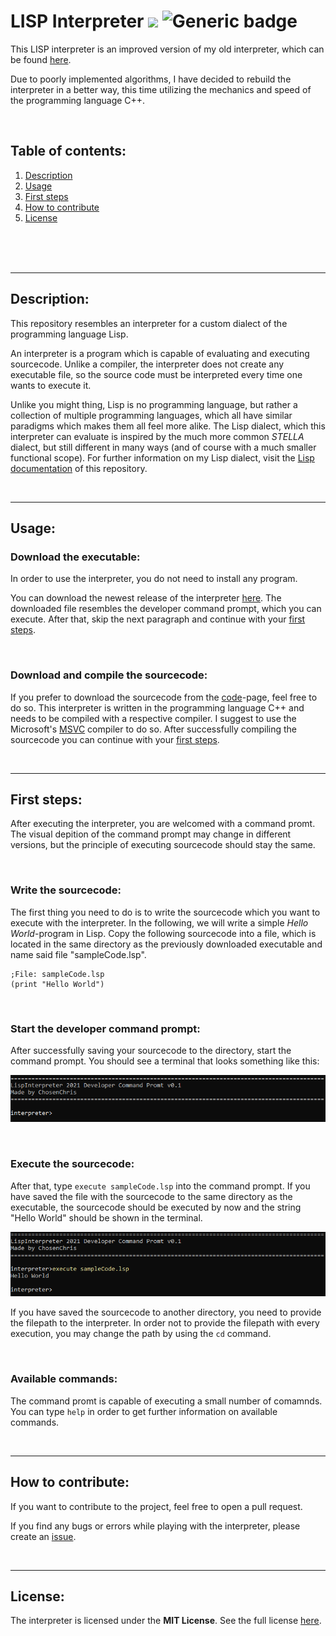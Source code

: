 # LISP Interpreter ![](https://img.shields.io/github/languages/code-size/ChosenChris/LISP-Interpreter) ![Generic badge](https://img.shields.io/badge/License-MIT-green.svg)
This LISP interpreter is an improved version of my old interpreter, which can be found [here](https://github.com/ChosenChris/LispInterpreter).

Due to poorly implemented algorithms, I have decided to rebuild the interpreter in a better way, this time utilizing the mechanics and speed of the programming language C++.

<br/>

## Table of contents:
1. [Description](#description)
2. [Usage](#usage)
3. [First steps](#first-steps)
4. [How to contribute](#contribution)
5. [License](#license)

<br/>
<br/>
<br/>

***

## Description: <a name="description"></a>
This repository resembles an interpreter for a custom dialect of the programming language Lisp.

An interpreter is a program which is capable of evaluating and executing sourcecode. Unlike a compiler, the interpreter does not create any executable file, so the source code must be interpreted every time one wants to execute it.

Unlike you might thing, Lisp is no programming language, but rather a collection of multiple programming languages, which all have similar paradigms which makes them all feel more alike. The Lisp dialect, which this interpreter can evaluate is inspired by the much more common _STELLA_ dialect, but still different in many ways (and of course with a much smaller functional scope). For further information on my Lisp dialect, visit the [Lisp documentation](https://github.com/ChosenChris/LISP-Interpreter/tree/main/Lisp%20Documentation) of this repository.

<br/>

***

## Usage: <a name="usage"></a>

### Download the executable:
In order to use the interpreter, you do not need to install any program.

You can download the newest release of the interpreter [here](https://github.com/ChosenChris/LISP-Interpreter/releases). The downloaded file resembles the developer command prompt, which you can execute. After that, skip the next paragraph and continue with your [first steps](#first-steps).

<br/>

### Download and compile the sourcecode:
If you prefer to download the sourcecode from the [code](https://github.com/ChosenChris/LISP-Interpreter)-page, feel free to do so. This interpreter is written in the programming language C++ and needs to be compiled with a respective compiler. I suggest to use the Microsoft's [MSVC](https://visualstudio.microsoft.com/vs/features/cplusplus/) compiler to do so. After successfully compiling the sourcecode you can continue with your [first steps](#first-steps).

<br/>

***

## First steps: <a name="first-steps"></a>
After executing the interpreter, you are welcomed with a command promt. The visual depition of the command prompt may change in different versions, but the principle of executing sourcecode should stay the same.

<br/>

### Write the sourcecode:
The first thing you need to do is to write the sourcecode which you want to execute with the interpreter. In the following, we will write a simple _Hello World_-program in Lisp. Copy the following sourcecode into a file, which is located in the same directory as the previously downloaded executable and name said file "sampleCode.lsp".
```Lisp
;File: sampleCode.lsp
(print "Hello World")
```

<br/>

### Start the developer command prompt:
After successfully saving your sourcecode to the directory, start the command prompt. You should see a terminal that looks something like this:

![](https://raw.githubusercontent.com/ChosenChris/LISP-Interpreter/main/resources/First-steps1.png)

<br/>

### Execute the sourcecode:
After that, type `execute sampleCode.lsp` into the command prompt. If you have saved the file with the sourcecode to the same directory as the executable, the sourcecode should be executed by now and the string "Hello World" should be shown in the terminal.

![](https://raw.githubusercontent.com/ChosenChris/LISP-Interpreter/main/resources/First-steps2.png)

If you have saved the sourcecode to another directory, you need to provide the filepath to the interpreter. In order not to provide the filepath with every execution, you may change the path by using the `cd` command.

<br/>

### Available commands:
The command promt is capable of executing a small number of comamnds. You can type `help` in order to get further information on available commands.

<br/>

***

## How to contribute: <a name="contribution"></a>
If you want to contribute to the project, feel free to open a pull request.

If you find any bugs or errors while playing with the interpreter, please create an [issue](https://github.com/ChosenChris/LISP-Interpreter/issues).

<br/>

***

## License: <a name="license"></a>
The interpreter is licensed under the **MIT License**. See the full license [here](https://github.com/ChosenChris/LISP-Interpreter/blob/main/LICENSE.txt).
